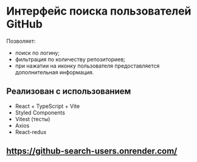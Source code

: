 # Интерфейс поиска пользователей GitHub
Позволяет:
- поиск по логину;
- фильтрация по количеству репозиториев;
- при нажатии на иконку пользователя предоставляется дополнительная информация.



## Реализован с использованием
- React + TypeScript + Vite
- Styled Components
- Vitest (тесты)
- Axios
- React-redux

## https://github-search-users.onrender.com/
